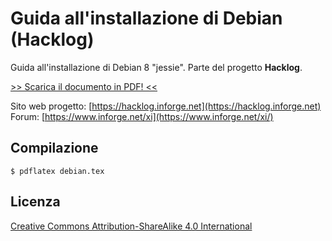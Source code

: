 # Guida all'installazione di Debian (Hacklog)
Guida all'installazione di Debian 8 "jessie". Parte del progetto **Hacklog**.  

[>> Scarica il documento in PDF! <<](https://www.inforge.net/xi/resources/)  

Sito web progetto: [https://hacklog.inforge.net](https://hacklog.inforge.net)  
Forum: [https://www.inforge.net/xi](https://www.inforge.net/xi/)  

## Compilazione

```
$ pdflatex debian.tex
```

## Licenza

[Creative Commons Attribution-ShareAlike 4.0 International](https://creativecommons.org/licenses/by-sa/4.0/legalcode)  
